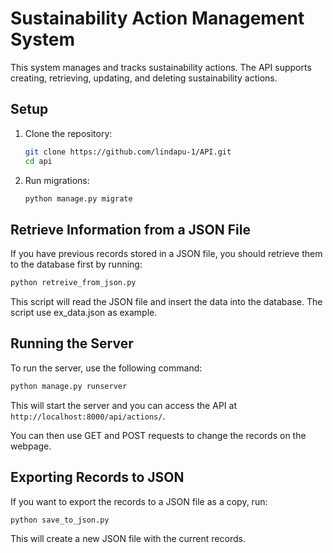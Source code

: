 # Sustainability Action Management System

This system manages and tracks sustainability actions. The API supports creating, retrieving, updating, and deleting sustainability actions.

## Setup

1. Clone the repository:
   ```bash
   git clone https://github.com/lindapu-1/API.git
   cd api
   ```
2. Run migrations:
   ```bash
   python manage.py migrate
   ```

## Retrieve Information from a JSON File

If you have previous records stored in a JSON file, you should retrieve them to the database first by running:

```bash
python retreive_from_json.py
```

This script will read the JSON file and insert the data into the database. The script use ex_data.json as example.

## Running the Server

To run the server, use the following command:

```bash
python manage.py runserver
```

This will start the server and you can access the API at `http://localhost:8000/api/actions/`.

You can then use GET and POST requests to change the records on the webpage.

## Exporting Records to JSON

If you want to export the records to a JSON file as a copy, run:

```bash
python save_to_json.py
```

This will create a new JSON file with the current records.
